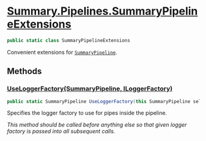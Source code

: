 # [Summary.Pipelines.SummaryPipelineExtensions](../src/Core/Pipelines/SummaryPipelineExtensions.cs#L10)
```cs
public static class SummaryPipelineExtensions
```

Convenient extensions for [`SummaryPipeline`](./Summary.Pipelines.SummaryPipeline.md).

## Methods
### [UseLoggerFactory(SummaryPipeline, ILoggerFactory)](../src/Core/Pipelines/SummaryPipelineExtensions.cs#L19)
```cs
public static SummaryPipeline UseLoggerFactory(this SummaryPipeline self, ILoggerFactory factory)
```

Specifies the logger factory to use for pipes inside the pipeline.

_This method should be called _before_ anything else so that_
_given logger factory is passed into all subsequent calls._

